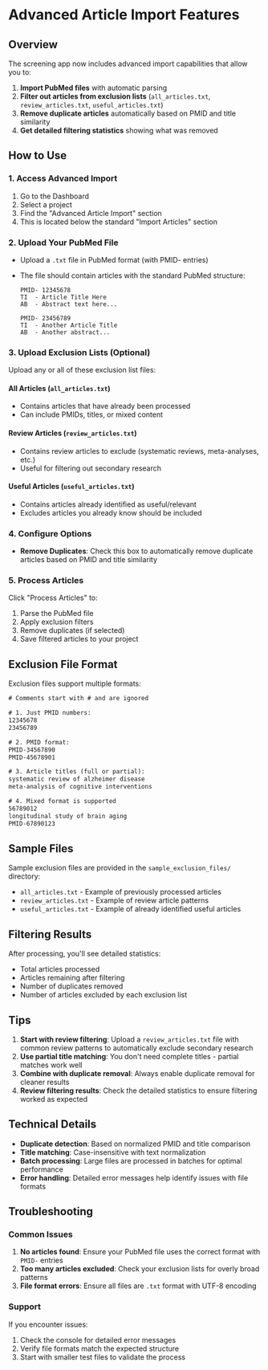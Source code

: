 # Advanced Article Import Features

## Overview

The screening app now includes advanced import capabilities that allow you to:

1. **Import PubMed files** with automatic parsing
2. **Filter out articles from exclusion lists** (`all_articles.txt`, `review_articles.txt`, `useful_articles.txt`)
3. **Remove duplicate articles** automatically based on PMID and title similarity
4. **Get detailed filtering statistics** showing what was removed

## How to Use

### 1. Access Advanced Import

1. Go to the Dashboard
2. Select a project
3. Find the "Advanced Article Import" section
4. This is located below the standard "Import Articles" section

### 2. Upload Your PubMed File

- Upload a `.txt` file in PubMed format (with PMID- entries)
- The file should contain articles with the standard PubMed structure:

  ```
  PMID- 12345678
  TI  - Article Title Here
  AB  - Abstract text here...

  PMID- 23456789
  TI  - Another Article Title
  AB  - Another abstract...
  ```

### 3. Upload Exclusion Lists (Optional)

Upload any or all of these exclusion list files:

#### All Articles (`all_articles.txt`)

- Contains articles that have already been processed
- Can include PMIDs, titles, or mixed content

#### Review Articles (`review_articles.txt`)

- Contains review articles to exclude (systematic reviews, meta-analyses, etc.)
- Useful for filtering out secondary research

#### Useful Articles (`useful_articles.txt`)

- Contains articles already identified as useful/relevant
- Excludes articles you already know should be included

### 4. Configure Options

- **Remove Duplicates**: Check this box to automatically remove duplicate articles based on PMID and title similarity

### 5. Process Articles

Click "Process Articles" to:

1. Parse the PubMed file
2. Apply exclusion filters
3. Remove duplicates (if selected)
4. Save filtered articles to your project

## Exclusion File Format

Exclusion files support multiple formats:

```txt
# Comments start with # and are ignored

# 1. Just PMID numbers:
12345678
23456789

# 2. PMID format:
PMID-34567890
PMID-45678901

# 3. Article titles (full or partial):
systematic review of alzheimer disease
meta-analysis of cognitive interventions

# 4. Mixed format is supported
56789012
longitudinal study of brain aging
PMID-67890123
```

## Sample Files

Sample exclusion files are provided in the `sample_exclusion_files/` directory:

- `all_articles.txt` - Example of previously processed articles
- `review_articles.txt` - Example of review article patterns
- `useful_articles.txt` - Example of already identified useful articles

## Filtering Results

After processing, you'll see detailed statistics:

- Total articles processed
- Articles remaining after filtering
- Number of duplicates removed
- Number of articles excluded by each exclusion list

## Tips

1. **Start with review filtering**: Upload a `review_articles.txt` file with common review patterns to automatically exclude secondary research
2. **Use partial title matching**: You don't need complete titles - partial matches work well
3. **Combine with duplicate removal**: Always enable duplicate removal for cleaner results
4. **Review filtering results**: Check the detailed statistics to ensure filtering worked as expected

## Technical Details

- **Duplicate detection**: Based on normalized PMID and title comparison
- **Title matching**: Case-insensitive with text normalization
- **Batch processing**: Large files are processed in batches for optimal performance
- **Error handling**: Detailed error messages help identify issues with file formats

## Troubleshooting

### Common Issues

1. **No articles found**: Ensure your PubMed file uses the correct format with `PMID-` entries
2. **Too many articles excluded**: Check your exclusion lists for overly broad patterns
3. **File format errors**: Ensure all files are `.txt` format with UTF-8 encoding

### Support

If you encounter issues:

1. Check the console for detailed error messages
2. Verify file formats match the expected structure
3. Start with smaller test files to validate the process
